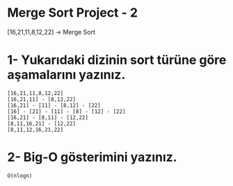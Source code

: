 # Merge Sort Project - 2

[16,21,11,8,12,22] -> Merge Sort

# 1- Yukarıdaki dizinin sort türüne göre aşamalarını yazınız.

```
[16,21,11,8,12,22]
[16,21,11] - [8,12,22]
[16,21] - [11] - [8,12] - [22]
[16] - [21] - [11] - [8] - [12] - [22] 
[16,21] - [8,11] - [12,22]               
[8,11,16,21] - [12,22]
[8,11,12,16,21,22]

```

# 2- Big-O gösterimini yazınız.

```
O(nlogn)

```
